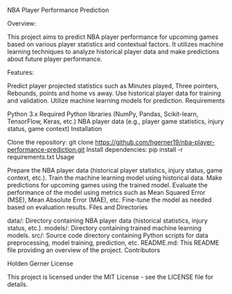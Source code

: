 NBA Player Performance Prediction

Overview:

This project aims to predict NBA player performance for upcoming 
games based on various player statistics and contextual factors. It 
utilizes machine learning techniques to analyze historical player data 
and make predictions about future player performance.

Features:

Predict player projected statistics such as Minutes played, Three pointers, 
Rebounds, points and home vs away. 
Use historical player data for training and validation.
Utilize machine learning models for prediction.
Requirements

Python 3.x
Required Python libraries (NumPy, Pandas, Scikit-learn, TensorFlow, Keras, etc.)
NBA player data (e.g., player game statistics, injury status, game context)
Installation

Clone the repository: git clone https://github.com/hgerner19/nba-player-performance-prediction.git
Install dependencies: pip install -r requirements.txt
Usage

Prepare the NBA player data (historical player statistics, injury status, game context, etc.).
Train the machine learning model using historical data.
Make predictions for upcoming games using the trained model.
Evaluate the performance of the model using metrics such as Mean Squared Error (MSE), Mean Absolute Error (MAE), etc.
Fine-tune the model as needed based on evaluation results.
Files and Directories

data/: Directory containing NBA player data (historical statistics, injury status, etc.).
models/: Directory containing trained machine learning models.
src/: Source code directory containing Python scripts for data preprocessing, model training, prediction, etc.
README.md: This README file providing an overview of the project.
Contributors

Holden Gerner
License

This project is licensed under the MIT License - see the LICENSE file for details.
